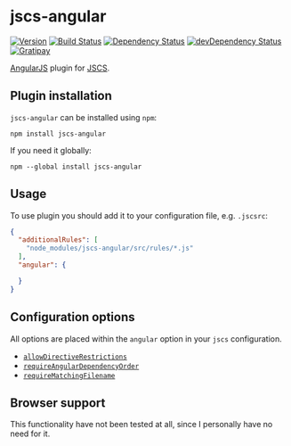 # jscs-angular

[![Version](http://img.shields.io/npm/v/jscs-angular.svg)](https://www.npmjs.org/package/jscs-angular)
[![Build Status](https://travis-ci.org/tregusti/jscs-angular.svg?branch=master)](https://travis-ci.org/tregusti/jscs-angular)
[![Dependency Status](https://david-dm.org/tregusti/jscs-angular.svg?theme=shields.io)](https://david-dm.org/tregusti/jscs-angular)
[![devDependency Status](https://david-dm.org/tregusti/jscs-angular/dev-status.svg?theme=shields.io)](https://david-dm.org/tregusti/jscs-angular#info=devDependencies)
[![Gratipay](http://img.shields.io/gratipay/tregusti.svg)](https://gratipay.com/tregusti/)

[AngularJS](https://angularjs.org/) plugin for [JSCS](https://github.com/jscs-dev/node-jscs).

## Plugin installation

`jscs-angular` can be installed using `npm`:

    npm install jscs-angular

If you need it globally:

    npm --global install jscs-angular

## Usage

To use plugin you should add it to your configuration file, e.g. `.jscsrc`:

```json
{
  "additionalRules": [
    "node_modules/jscs-angular/src/rules/*.js"
  ],
  "angular": {

  }
}
```

## Configuration options

All options are placed within the `angular` option in your `jscs` configuration.

* [`allowDirectiveRestrictions`](docs/allowDirectiveRestrictions.md)
* [`requireAngularDependencyOrder`](docs/requireAngularDependencyOrder.md)
* [`requireMatchingFilename`](docs/requireMatchingFilename.md)

## Browser support

This functionality have not been tested at all, since I personally have no need for it.
